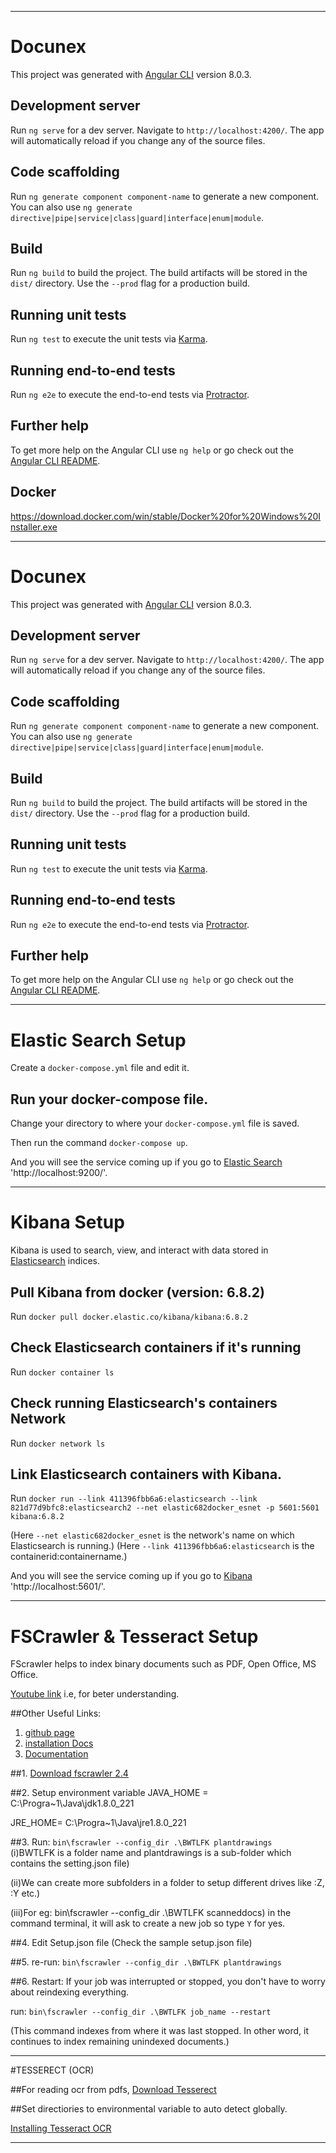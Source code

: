 ________________________________________________________________________________________________________________________________________________________________
# Docunex

This project was generated with [Angular CLI](https://github.com/angular/angular-cli) version 8.0.3.

## Development server

Run `ng serve` for a dev server. Navigate to `http://localhost:4200/`. The app will automatically reload if you change any of the source files.

## Code scaffolding

Run `ng generate component component-name` to generate a new component. You can also use `ng generate directive|pipe|service|class|guard|interface|enum|module`.

## Build

Run `ng build` to build the project. The build artifacts will be stored in the `dist/` directory. Use the `--prod` flag for a production build.

## Running unit tests

Run `ng test` to execute the unit tests via [Karma](https://karma-runner.github.io).

## Running end-to-end tests

Run `ng e2e` to execute the end-to-end tests via [Protractor](http://www.protractortest.org/).

## Further help

To get more help on the Angular CLI use `ng help` or go check out the [Angular CLI README](https://github.com/angular/angular-cli/blob/master/README.md).

## Docker

https://download.docker.com/win/stable/Docker%20for%20Windows%20Installer.exe

________________________________________________________________________________________________________________________________________________________________
# Docunex

This project was generated with [Angular CLI](https://github.com/angular/angular-cli) version 8.0.3.

## Development server

Run `ng serve` for a dev server. Navigate to `http://localhost:4200/`. The app will automatically reload if you change any of the source files.

## Code scaffolding

Run `ng generate component component-name` to generate a new component. You can also use `ng generate directive|pipe|service|class|guard|interface|enum|module`.

## Build

Run `ng build` to build the project. The build artifacts will be stored in the `dist/` directory. Use the `--prod` flag for a production build.

## Running unit tests

Run `ng test` to execute the unit tests via [Karma](https://karma-runner.github.io).

## Running end-to-end tests

Run `ng e2e` to execute the end-to-end tests via [Protractor](http://www.protractortest.org/).

## Further help

To get more help on the Angular CLI use `ng help` or go check out the [Angular CLI README](https://github.com/angular/angular-cli/blob/master/README.md).
________________________________________________________________________________________________________________________________________________________________

# Elastic Search Setup

Create a `docker-compose.yml` file and edit it.

## Run your docker-compose file.

Change your directory to where your `docker-compose.yml` file is saved.

Then run the command `docker-compose up`.

And you will see the service coming up if you go to [Elastic Search](http://localhost:9200/) 'http://localhost:9200/'.
________________________________________________________________________________________________________________________________________________________________

# Kibana Setup

Kibana is used to search, view, and interact with data stored in [Elasticsearch](http://localhost:9200/) indices.

## Pull Kibana from docker (version: 6.8.2)

Run `docker pull docker.elastic.co/kibana/kibana:6.8.2`

## Check Elasticsearch containers if it's running

Run `docker container ls`

## Check running Elasticsearch's containers Network

Run `docker network ls`

## Link Elasticsearch containers with Kibana.

Run `docker run --link 411396fbb6a6:elasticsearch --link 821d77d9bfc8:elasticsearch2 --net elastic682docker_esnet -p 5601:5601 kibana:6.8.2`

(Here `--net elastic682docker_esnet` is the network's name on which Elasticsearch is running.) 
(Here `--link 411396fbb6a6:elasticsearch` is the containerid:containername.)

And you will see the service coming up if you go to [Kibana](http://localhost:5601) 'http://localhost:5601/'.
________________________________________________________________________________________________________________________________________________________________
# FSCrawler & Tesseract Setup

FScrawler helps to index binary documents such as PDF, Open Office, MS Office.

[Youtube link](https://www.youtube.com/watch?v=vziwQjHk1Bk) i.e, for beter understanding.

##Other Useful Links:
  1. [github page](https://github.com/dadoonet/fscrawler)
  2. [installation Docs](https://fscrawler.readthedocs.io/en/fscrawler-2.6/installation.html)
  3. [Documentation](https://buildmedia.readthedocs.org/media/pdf/fscrawler/latest/fscrawler.pdf)

##1. [Download fscrawler 2.4](https://repo1.maven.org/maven2/fr/pilato/elasticsearch/crawler/fscrawler/)

##2. Setup environment variable
 JAVA_HOME = C:\Progra~1\Java\jdk1.8.0_221

 JRE_HOME= C:\Progra~1\Java\jre1.8.0_221
                                 
##3. Run:
 `bin\fscrawler --config_dir .\BWTLFK plantdrawings`    
 (i)BWTLFK is a folder name and plantdrawings is a sub-folder which contains the setting.json file)

 (ii)We can create more subfolders in a folder to setup different drives like :Z, :Y etc.)

 (iii)For eg: bin\fscrawler --config_dir .\BWTLFK scanneddocs) 
in the command terminal, it will ask to create a new job so type `Y` for yes.

##4. Edit Setup.json file (Check the sample setup.json file)

##5. re-run: `bin\fscrawler --config_dir .\BWTLFK plantdrawings` 

##6. Restart:
If your job was interrupted or stopped, you don't have to worry about reindexing everything. 

run: `bin\fscrawler --config_dir .\BWTLFK job_name --restart`

(This command indexes from where it was last stopped. In other word, it continues to index remaining unindexed documents.)

________________________________________________________________________________________________________________________________________________________________
#TESSERECT (OCR)

##For reading ocr from pdfs, 
[Download Tesserect](https://sourceforge.net/projects/tesseract-ocr-alt/files/) 

##Set directiories to environmental variable to auto detect globally.

[Installing Tesseract OCR](https://www.bl.uk/britishlibrary/~/media/bl/global/early%20indian%20printed%20books/training%20resources/installing%20and%20using%20tesseract%20ocr.pdf)
________________________________________________________________________________________________________________________________________________________________

